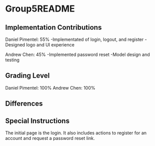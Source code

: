 # Group5README

## Implementation Contributions

Daniel Pimentel: 55%
-Implementated of login, logout, and register
-Designed logo and UI experience

Andrew Chen: 45%
-Implemented password reset 
-Model design and testing

## Grading Level

Daniel Pimentel: 100%
Andrew Chen: 100%

## Differences


## Special Instructions
The initial page is the login. It also includes actions to register for an account and request a password reset link. 

